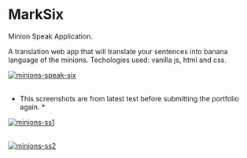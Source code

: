 # MarkSix
Minion Speak Application.


A translation web app that will translate your sentences into banana language of the minions. 
Techologies used: vanilla js, html and css. 

<a href="https://postimg.cc/PLtB8z5p" target="_blank"><img src="https://i.postimg.cc/VNM1pKyR/minions-speak-six.png" alt="minions-speak-six"/></a><br/><br/>

* This screenshots are from latest test before submitting the portfolio again. *

<a href="https://postimg.cc/qtH4nf6m" target="_blank"><img src="https://i.postimg.cc/43mdDsfT/minions-ss1.png" alt="minions-ss1"/></a><br/><br/>

<a href="https://postimg.cc/dZVq18Zw" target="_blank"><img src="https://i.postimg.cc/3NgWt1K4/minions-ss2.png" alt="minions-ss2"/></a><br/><br/>
